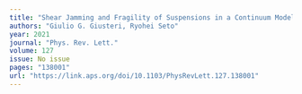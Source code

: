 ```yaml
---
title: "Shear Jamming and Fragility of Suspensions in a Continuum Model with Elastic Constraints"
authors: "Giulio G. Giusteri, Ryohei Seto"
year: 2021
journal: "Phys. Rev. Lett."
volume: 127
issue: No issue
pages: "138001"
url: "https://link.aps.org/doi/10.1103/PhysRevLett.127.138001"
---
```

